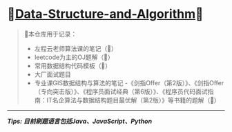 # 🎉[Data-Structure-and-Algorithm]()🎉

> 📢本仓库用于记录：
> - 左程云老师算法课的笔记（🚩）
> - leetcode为主的OJ题解（🚩）
> - 常用数据结构代码模板（🚩）
> - 大厂面试题目
> - 专业课GIS数据结构与算法的笔记
> -《剑指Offer（第2版）》、《剑指Offer（专向突击版）》、《程序员面试经典（第6版）》、《程序员代码面试指南：IT名企算法与数据结构题目最优解（第2版）》等书籍的题解（🚩）

---

<b><em>Tips: 目前刷题语言包括Java、JavaScript、Python</em></b>

